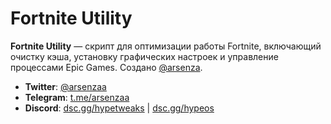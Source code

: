 # Fortnite Utility

**Fortnite Utility** — скрипт для оптимизации работы Fortnite, включающий очистку кэша, установку графических настроек и управление процессами Epic Games. Создано [@arsenza](https://github.com/arsenzaaa).

- **Twitter**: [@arsenzaa](https://twitter.com/arsenzaa)
- **Telegram**: [t.me/arsenzaa](https://t.me/arsenzaa)
- **Discord**: [dsc.gg/hypetweaks](https://dsc.gg/hypetweaks) | [dsc.gg/hypeos](https://dsc.gg/hypeos)
